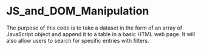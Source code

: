 # JS_and_DOM_Manipulation
The purpose of this code is to take a dataset in the form of an array of JavaScript object and append it to a table in a basic HTML web page. It will also allow users to search for specific entries with filters.

